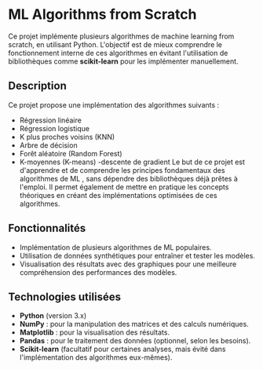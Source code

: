 
# **ML Algorithms from Scratch**

Ce projet implémente plusieurs algorithmes de machine learning from scratch, en utilisant Python. L'objectif est de mieux comprendre le fonctionnement interne de ces algorithmes en évitant l'utilisation de bibliothèques comme **scikit-learn** pour les implémenter manuellement.

## **Description**

Ce projet propose une implémentation des algorithmes suivants :

- Régression linéaire
- Régression logistique
- K plus proches voisins (KNN)
- Arbre de décision
- Forêt aléatoire (Random Forest)
- K-moyennes (K-means)
-descente de gradient 
Le but de ce projet est d'apprendre et de comprendre les principes fondamentaux des algorithmes de ML , sans dépendre des bibliothèques déjà prêtes à l'emploi. Il permet également de mettre en pratique les concepts théoriques en créant des implémentations optimisées de ces algorithmes.

## **Fonctionnalités**

- Implémentation de plusieurs algorithmes de ML populaires.
- Utilisation de données synthétiques pour entraîner et tester les modèles.
- Visualisation des résultats avec des graphiques pour une meilleure compréhension des performances des modèles.

## **Technologies utilisées**

- **Python** (version 3.x)
- **NumPy** : pour la manipulation des matrices et des calculs numériques.
- **Matplotlib** : pour la visualisation des résultats.
- **Pandas** : pour le traitement des données (optionnel, selon les besoins).
- **Scikit-learn** (facultatif pour certaines analyses, mais évité dans l'implémentation des algorithmes eux-mêmes).

